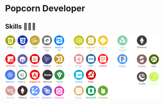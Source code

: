 # Popcorn Developer

## Skills 🍿🍿🍿

<a href="https://github.com/Popcorn412">
	<img alt="Redux" src="./assets/images/skills.svg"/>
</a>
